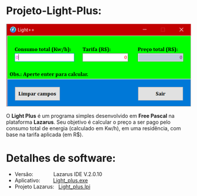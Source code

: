 # Projeto-Light-Plus:

![Tela](/Imagens/Tela.png)

O **Light Plus** é um programa simples desenvolvido em **Free Pascal** na plataforma **Lazarus**. Seu objetivo é calcular o preço a ser pago pelo consumo total de energia (calculado em Kw/h), em uma residência, com base na tarifa aplicada (em R$).


# Detalhes de software:
  * Versão:          &nbsp;&nbsp;&nbsp;&nbsp;&nbsp;&nbsp;&nbsp;&nbsp;&nbsp;&nbsp;&nbsp;&nbsp; Lazarus IDE V.2.0.10
  * Aplicativo:      &nbsp;&nbsp;&nbsp;&nbsp;&nbsp;&nbsp;&nbsp; [Light_plus.exe](/Light_plus.exe)
  * Projeto Lazarus: &nbsp; [Light_plus.lpi](/Light_plus.lpi)

